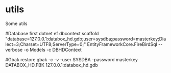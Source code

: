 # utils
Some utils


#Database first
dotnet ef dbcontext scaffold "database=127.0.0.1:databox_hd.gdb;user=sysdba;password=masterkey;Dialect=3;Charset=UTF8;ServerType=0;" EntityFrameworkCore.FireBirdSql --verbose -o Models -c DBHDContext

#Gbak restore
gbak -c -v -user SYSDBA -password masterkey DATABOX_HD.FBK 127.0.0.1:databox_hd.gdb
